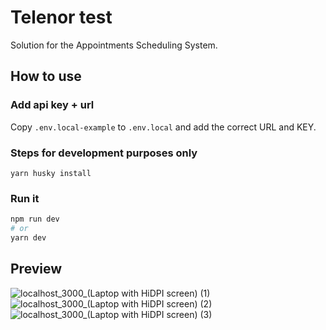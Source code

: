 # Telenor test

Solution for the Appointments Scheduling System.

## How to use

### Add api key + url

Copy `.env.local-example` to `.env.local` and add the correct URL and KEY.

### Steps for development purposes only

`yarn husky install`

### Run it

```bash
npm run dev
# or
yarn dev
```

## Preview
![localhost_3000_(Laptop with HiDPI screen) (1)](https://user-images.githubusercontent.com/557484/146764147-a473aa8f-8e6c-4951-a12f-5227ba22dac4.png)
![localhost_3000_(Laptop with HiDPI screen) (2)](https://user-images.githubusercontent.com/557484/146764155-eecbaff0-ebed-4ff4-aa3b-6acae35833c1.png)
![localhost_3000_(Laptop with HiDPI screen) (3)](https://user-images.githubusercontent.com/557484/146764159-5d67d6d3-77d2-47f7-8849-e542f41a2c6f.png)
